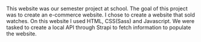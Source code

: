 This website was our semester project at school. The goal of this project was to create an e-commerce website. I chose to create a website that sold watches. On this website I used HTML, CSS(Sass) and Javascript. We were tasked to create a local API through Strapi to fetch information to populate the website.
